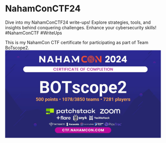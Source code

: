 # NahamConCTF24
Dive into my NahamConCTF24 write-ups! Explore strategies, tools, and insights behind conquering challenges. Enhance your cybersecurity skills! #NahamConCTF #WriteUps

This is my NahamCon CTF certificate for participating as part of Team BoTscope2.
![certificate](/nahamcon-cert.jpg)

